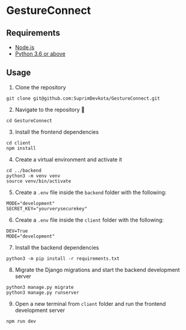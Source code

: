 # GestureConnect
## Requirements
- [Node.js](https://nodejs.org/en/)
- [Python 3.6 or above](https://www.python.org/downloads/)

## Usage
1. Clone the repository
```
git clone git@github.com:SuprimDevkota/GestureConnect.git
```

2. Navigate to the repository :open_file_folder:
```
cd GestureConnect
```

3. Install the frontend dependencies
```
cd client
npm install
```

4. Create a virtual environment and activate it
```
cd ../backend
python3 -m venv venv
source venv/bin/activate
```

5. Create a `.env` file inside the `backend` folder with the following:
```
MODE="development"
SECRET_KEY="yourverysecurekey"
```

6. Create a `.env` file inside the `client` folder with the following:
```
DEV=True
MODE="development"
```

7. Install the backend dependencies
```
python3 -m pip install -r requirements.txt
```

8. Migrate the Django migrations and start the backend development server
```
python3 manage.py migrate
python3 manage.py runserver
```

9. Open a new terminal from `client` folder and run the frontend development server
```
npm run dev
```

